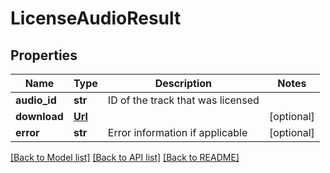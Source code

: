 # LicenseAudioResult

## Properties
Name | Type | Description | Notes
------------ | ------------- | ------------- | -------------
**audio_id** | **str** | ID of the track that was licensed | 
**download** | [**Url**](Url.md) |  | [optional] 
**error** | **str** | Error information if applicable | [optional] 

[[Back to Model list]](../README.md#documentation-for-models) [[Back to API list]](../README.md#documentation-for-api-endpoints) [[Back to README]](../README.md)

